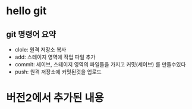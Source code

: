 # hello git

## git 명령어 요약

- clole: 원격 저장소 복사
- add: 스테이지 영역에 작업 파일 추가
- commit: 세이브, 스테이지 영역의 파일들을 가지고 커밋(세이브) 를 만들수있다
- push: 원격 저장소에 커밋된것을 업로드


# 버전2에서 추가된 내용